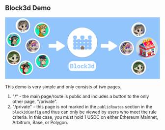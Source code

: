 ## Block3d Demo

![image](./public/block3d-infographic.png)

This demo is very simple and only consists of two pages.

1. "/" - the main page/route is public and includes a button to the only other page, "/private".
2. "/private" - this page is not marked in the `publicRoutes` section in the `block3dConfig` and thus can only be viewed by users who meet the rule criteria. In this case, you must hold 1 USDC on either Ethereum Mainnet, Arbitrum, Base, or Polygon.
